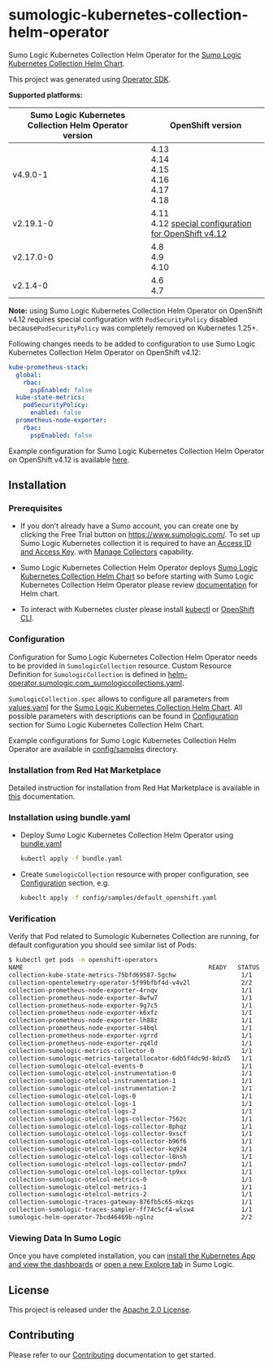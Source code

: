 # sumologic-kubernetes-collection-helm-operator

Sumo Logic Kubernetes Collection Helm Operator for the [Sumo Logic Kubernetes Collection Helm Chart][helm-chart-repo].

This project was generated using [Operator SDK][operator-sdk].

**Supported platforms:**

| Sumo Logic Kubernetes Collection Helm Operator version | OpenShift version                                                      |
|--------------------------------------------------------|------------------------------------------------------------------------|
| v4.9.0-1                                               | 4.13<br/>4.14<br/>4.15<br/>4.16<br/>4.17<br/>4.18<br />
| v2.19.1-0                                              | 4.11<br/>4.12 [special configuration for OpenShift v4.12][config_4.12] |
| v2.17.0-0                                              | 4.8<br/>4.9<br/>4.10                                                   |
| v2.1.4-0                                               | 4.6<br/>4.7                                                            |

**Note:** using Sumo Logic Kubernetes Collection Helm Operator on OpenShift v4.12 requires special configuration with `PodSecurityPolicy` disabled
because`PodSecurityPolicy` was completely removed on Kubernetes 1.25+.

Following changes needs to be added to configuration to use Sumo Logic Kubernetes Collection Helm Operator on OpenShift v4.12:

```yaml
kube-prometheus-stack:
  global:
    rbac:
      pspEnabled: false
  kube-state-metrics:
    podSecurityPolicy:
      enabled: false
  prometheus-node-exporter:
    rbac:
      pspEnabled: false
```

Example configuration for Sumo Logic Kubernetes Collection Helm Operator on OpenShift v4.12 is available [here][config_4.12].

[config_4.12]: config/samples/default_openshift_4_12.yaml

## Installation

### Prerequisites

- If you don’t already have a Sumo account, you can create one by clicking the Free Trial button on https://www.sumologic.com/.
  To set up Sumo Logic Kubernetes collection it is required to have an [Access ID and Access Key][access_keys].
  with [Manage Collectors][role_capabilities] capability.

- Sumo Logic Kubernetes Collection Helm Operator deploys [Sumo Logic Kubernetes Collection Helm Chart][helm-chart-repo] so before starting with Sumo Logic Kubernetes Collection Helm Operator please review [documentation][helm-docs] for Helm chart.

- To interact with Kubernetes cluster please install [kubectl][kubectl_install] or [OpenShift CLI][oc_install].

[access_keys]: https://help.sumologic.com/Manage/Security/Access-Keys
[role_capabilities]: https://help.sumologic.com/Manage/Users-and-Roles/Manage-Roles/05-Role-Capabilities#data-management
[helm-chart-repo]: https://github.com/SumoLogic/sumologic-kubernetes-collection
[helm-docs]: https://github.com/SumoLogic/sumologic-kubernetes-collection/tree/release-v2.1/deploy/docs
[kubectl_install]: https://kubernetes.io/docs/tasks/tools/install-kubectl-linux/
[oc_install]: https://docs.openshift.com/container-platform/4.7/cli_reference/openshift_cli/getting-started-cli.html

### Configuration

Configuration for Sumo Logic Kubernetes Collection Helm Operator needs to be provided in `SumologicCollection` resource.
Custom Resource Definition for `SumologicCollection` is defined in
[helm-operator.sumologic.com_sumologiccollections.yaml][crd].

`SumologicCollection.spec` allows to configure all parameters from [values.yaml][values.yaml] for the
[Sumo Logic Kubernetes Collection Helm Chart][helm-chart-repo].
All possible parameters with descriptions can be found in [Configuration][helm-chart-configuration]
section for Sumo Logic Kubernetes Collection Helm Chart.

Example configurations for Sumo Logic Kubernetes Collection Helm Operator are available in [config/samples](config/samples) directory.

### Installation from Red Hat Marketplace

Detailed instruction for installation from Red Hat Marketplace is available in [this](docs/install_from_redhat_marketplace.md) documentation.

### Installation using bundle.yaml

- Deploy Sumo Logic Kubernetes Collection Helm Operator using [bundle.yaml](bundle.yaml)

  ```bash
  kubectl apply -f bundle.yaml
  ```

- Create `SumologicCollection` resource with proper configuration, see [Configuration](#configuration) section, e.g.

  ```bash
  kubeclt apply -f config/samples/default_openshift.yaml
  ```

### Verification

Verify that Pod related to Sumologic Kubernetes Collection are running,
for default configuration you should see similar list of Pods:

```bash
$ kubectl get pods -n openshift-operators
NAME                                                   READY   STATUS    RESTARTS   AGE
collection-kube-state-metrics-75bfd69587-5gchw                  1/1     Running   0               3m
collection-opentelemetry-operator-5f99bfbf4d-v4v2l              2/2     Running   0               3m
collection-prometheus-node-exporter-4rnqv                       1/1     Running   0               2m59s
collection-prometheus-node-exporter-8wfw7                       1/1     Running   0               2m59s
collection-prometheus-node-exporter-9g7c5                       1/1     Running   0               3m
collection-prometheus-node-exporter-k6xfz                       1/1     Running   0               3m
collection-prometheus-node-exporter-lh88z                       1/1     Running   0               3m
collection-prometheus-node-exporter-s4bql                       1/1     Running   0               2m59s
collection-prometheus-node-exporter-xgrrd                       1/1     Running   0               2m59s
collection-prometheus-node-exporter-zq4ld                       1/1     Running   0               2m59s
collection-sumologic-metrics-collector-0                        1/1     Running   0               2m36s
collection-sumologic-metrics-targetallocator-6db5f4dc9d-8dzd5   1/1     Running   0               2m36s
collection-sumologic-otelcol-events-0                           1/1     Running   0               3m
collection-sumologic-otelcol-instrumentation-0                  1/1     Running   0               3m
collection-sumologic-otelcol-instrumentation-1                  1/1     Running   0               2m45s
collection-sumologic-otelcol-instrumentation-2                  1/1     Running   0               2m45s
collection-sumologic-otelcol-logs-0                             1/1     Running   0               3m
collection-sumologic-otelcol-logs-1                             1/1     Running   0               2m45s
collection-sumologic-otelcol-logs-2                             1/1     Running   0               2m45s
collection-sumologic-otelcol-logs-collector-7562c               1/1     Running   0               3m
collection-sumologic-otelcol-logs-collector-8phqz               1/1     Running   0               3m
collection-sumologic-otelcol-logs-collector-9xscf               1/1     Running   0               3m
collection-sumologic-otelcol-logs-collector-b96f6               1/1     Running   0               3m
collection-sumologic-otelcol-logs-collector-kq924               1/1     Running   0               2m59s
collection-sumologic-otelcol-logs-collector-l8nsh               1/1     Running   0               3m
collection-sumologic-otelcol-logs-collector-pmdn7               1/1     Running   0               3m
collection-sumologic-otelcol-logs-collector-tp9xx               1/1     Running   0               3m
collection-sumologic-otelcol-metrics-0                          1/1     Running   0               3m
collection-sumologic-otelcol-metrics-1                          1/1     Running   0               2m45s
collection-sumologic-otelcol-metrics-2                          1/1     Running   0               2m45s
collection-sumologic-traces-gateway-876fb5c65-mkzqs             1/1     Running   0               3m
collection-sumologic-traces-sampler-ff74c5cf4-wlsw4             1/1     Running   0               3m
sumologic-helm-operator-7bcd46469b-nglnz                        2/2     Running   0               9m36s
```

### Viewing Data In Sumo Logic

Once you have completed installation, you can [install the Kubernetes App and view the dashboards][install_apps]
or [open a new Explore tab][k8s_tab] in Sumo Logic.

[install_apps]: https://help.sumologic.com/07Sumo-Logic-Apps/10Containers_and_Orchestration/Kubernetes/Install_the_Kubernetes_App%2C_Alerts%2C_and_view_the_Dashboards
[k8s_tab]: https://help.sumologic.com/Observability_Solution/Kubernetes_Solution/Navigate_your_Kubernetes_environment

## License

This project is released under the [Apache 2.0 License](licenses/LICENSE).

## Contributing

Please refer to our [Contributing](CONTRIBUTING.md) documentation to get started.

[helm-chart-repo]: https://github.com/SumoLogic/sumologic-kubernetes-collection
[helm-chart-configuration]: https://github.com/SumoLogic/sumologic-kubernetes-collection/blob/release-v2.1/deploy/helm/sumologic/README.md#configuration
[crd]: config/crd/bases/helm-operator.sumologic.com_sumologiccollections.yaml
[values.yaml]: https://github.com/SumoLogic/sumologic-kubernetes-collection/blob/release-v2.1/deploy/helm/sumologic/values.yaml
[operator-sdk]: https://github.com/operator-framework/operator-sdk
